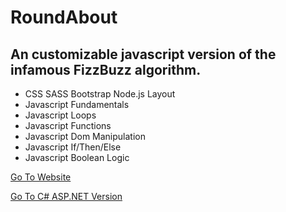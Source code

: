 # RoundAbout

## An customizable javascript version of the infamous FizzBuzz algorithm.

 - CSS SASS Bootstrap Node.js Layout
 - Javascript Fundamentals
 - Javascript Loops
 - Javascript Functions
 - Javascript Dom Manipulation
 - Javascript If/Then/Else
 - Javascript Boolean Logic
 

 [Go To Website](https://roundabout-javascript.netlify.app/)
 
 [Go To C# ASP.NET Version](https://roundabout-asp-net.up.railway.app/)
 
 

 





